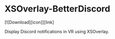 # XSOverlay-BetterDiscord
 [![Download][icon]][link] 
 
Display Discord notifications in VR using XSOverlay.
